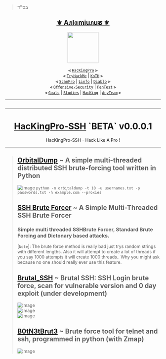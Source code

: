 > בס״ד
<div align="center">

<h2 align="center"><a href="https://github.com/Anlominus">⚜️ Aภl๏miuภuຮ ⚜️</a></h2>

<img align="center" width="100" src="https://user-images.githubusercontent.com/51442719/172729066-1293d382-4a31-4f03-8c23-ab0ea5f611a0.png">

⫷ [`HacKingPro`](https://github.com/Anlominus/HacKingPro) ⫸
<br>
⫷ [`TryHackMe`](https://github.com/Anlominus/TryHackMe) | [`KoTH`](https://github.com/Anlominus/TryHackMe/tree/main/King%20of%20the%20Hill/KoTH) ⫸ 
<br>
⫷ [`ScanPro`](https://github.com/Anlominus/ScanPro) | [`Linfo`](https://github.com/Anlominus/Linfo) | [`Diablo`](https://github.com/Anlominus/Diablo) ⫸ 
<br>
⫷ [`Offensive-Security`](https://github.com/Anlominus/Offensive-Security) | [`PenTest`](https://github.com/Anlominus/PenTest) ⫸
<br>
⫷ [`Goals`](https://github.com/Anlominus/Goals) | [`Studies`](https://github.com/Anlominus/Studies) | [`HacKing`](https://github.com/Anlominus/HacKing) | [`AnyTeam`](https://github.com/Anlominus/AnyTeam) ⫸
<br>

</div>
  
---

```shell

```

---

<div align="center">

# [HacKingPro-SSH]([https://github.com/Anlominus/HacKingPro](https://github.com/Anlominus/HacKingPro/tree/main/Menu/05--Password%20HacKing)) `BETA` v0.0.0.1

HacKingPro-SSH - Hack Like A Pro !
</div>

---
> ## [OrbitalDump](https://github.com/k4yt3x/orbitaldump) ~ A simple multi-threaded distributed SSH brute-forcing tool written in Python
> ![image](https://user-images.githubusercontent.com/51442719/174398155-cac6d3c6-79f7-40b7-80fe-871aac11270d.png)
> `python -m orbitaldump -t 10 -u usernames.txt -p passwords.txt -h example.com --proxies`
> ## [SSH Brute Forcer](https://github.com/R4stl1n/SSH-Brute-Forcer) ~ A Simple Multi-Threaded SSH Brute Forcer
> ### Simple multi threaded SSHBrute Forcer, Standard Brute Forcing and Dictonary based attacks.
> [`Note`]: The brute force method is really bad just trys random strings with different lengths. Also it will attempt to create a lot of threads if you say 1000 attempts it will create 1000 threads.. Why you might ask because no one should really ever use this feature.
> ## [Brutal_SSH](https://github.com/d3vilbug/Brutal_SSH) ~ Brutal SSH: SSH Login brute force, scan for vulnerable version and 0 day exploit (under development)
> ![image](https://user-images.githubusercontent.com/51442719/174397498-d9cf520f-a42f-4fce-8d25-716d5c83a7bf.png) <br>
> ![image](https://user-images.githubusercontent.com/51442719/174397526-afccf6b2-2166-4605-8135-132439b1801d.png) <br>
> ![image](https://user-images.githubusercontent.com/51442719/174397551-61153cd8-5f0f-4baf-93bb-9d018c345e61.png)
> ## [B0tN3tBrut3](https://github.com/YourAnonXelj/B0tN3tBrut3) ~ Brute force tool for telnet and ssh, programmed in python (with Zmap) <br>
> ![image](https://user-images.githubusercontent.com/51442719/174427722-a7af55a2-b093-4c00-8a71-4e12ac9c0839.png)



> 




